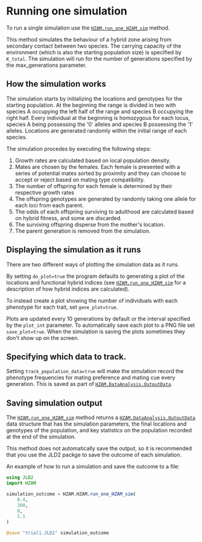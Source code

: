 # Running one simulation

To run a single simulation use the [`HZAM.run_one_HZAM_sim`](@ref) method. 

This method simulates the behaviour of a hybrid zone arising from secondary contact between two species. The carrying capacity of the environment (which is also the starting population size) is specified by `K_total`. The simulation will run for the number of generations specified by the max_generations parameter.

## How the simulation works

The simulation starts by initializing the locations and genotypes for the starting population. At the beginning the range is divided in two with species A occupying the left half of the range and species B occupying the right half. Every individual at the beginning is homozygous for each locus, species A being possessing the '0' alleles and species B possessing the '1' alleles. Locations are generated randomly within the initial range of each species.

The simulation procedes by executing the following steps:
1. Growth rates are calculated based on local population density.
2. Mates are chosen by the females. Each female is presented with a series of potential mates sorted by proximity and they can choose to accept or reject based on mating type compatibility.
3. The number of offspring for each female is determined by their respective growth rates
4. The offspring genotypes are generated by randomly taking one allele for each loci from each parent.
5. The odds of each offspring surviving to adulthood are calculated based on hybrid fitness, and some are discarded.
6. The surviving offspring disperse from the mother's location.
7. The parent generation is removed from the simulation.

## Displaying the simulation as it runs

There are two different ways of plotting the simulation data as it runs.

By setting `do_plot=true` the program defaults to generating a plot of the locations and functional hybrid indices (see [`HZAM.run_one_HZAM_sim`](@ref) for a description of how hybrid indices are calculated). 

To instead create a plot showing the number of individuals with each phenotype for each trait, set `gene_plot=true`.

Plots are updated every 10 generations by default or the interval specified by the `plot_int` parameter. To automatically save each plot to a PNG file set `save_plot=true`. When the simulation is saving the plots sometimes they don't show up on the screen.

## Specifying which data to track.

Setting `track_population_data=true` will make the simulation record the phenotype frequencies for mating preference and mating cue every generation. This is saved as part of [`HZAM.DataAnalysis.OutputData`](@ref).

## Saving simulation output

The [`HZAM.run_one_HZAM_sim`](@ref) method returns a [`HZAM.DataAnalysis.OutputData`](@ref) data structure that has the simulation parameters, the final locations and genotypes of the population, and key statistics on the population recorded at the end of the simulation.

This method does not automatically save the output, so it is recommended that you use the JLD2 packge to save the outcome of each simulation.

An example of how to run a simulation and save the outcome to a file:

```julia
using JLD2
import HZAM

simulation_outcome = HZAM.HZAM.run_one_HZAM_sim(
    0.4, 
    300, 
    0, 
    1.1
)

@save "trial1.JLD2" simulation_outcome
```



